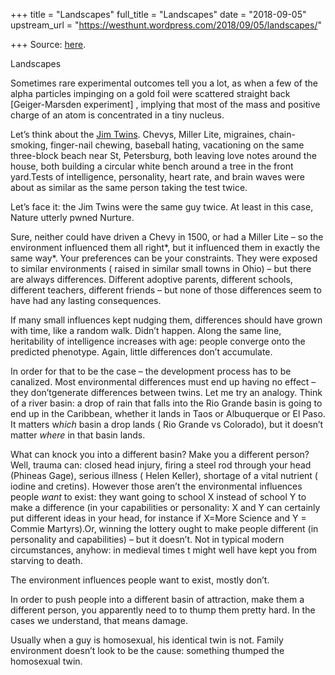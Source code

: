 +++
title = "Landscapes"
full_title = "Landscapes"
date = "2018-09-05"
upstream_url = "https://westhunt.wordpress.com/2018/09/05/landscapes/"

+++
Source: [here](https://westhunt.wordpress.com/2018/09/05/landscapes/).

Landscapes

Sometimes rare experimental outcomes tell you a lot, as when a few of
the alpha particles impinging on a gold foil were scattered straight
back \[Geiger-Marsden experiment\] , implying that most of the mass and
positive charge of an atom is concentrated in a tiny nucleus.

Let’s think about the [Jim
Twins](https://westhunt.wordpress.com/2013/04/21/biological-determinism/).
Chevys, Miller Lite, migraines, chain-smoking, finger-nail chewing,
baseball hating, vacationing on the same three-block beach near St,
Petersburg, both leaving love notes around the house, both building a
circular white bench around a tree in the front yard.Tests of
intelligence, personality, heart rate, and brain waves were about as
similar as the same person taking the test twice.

Let’s face it: the Jim Twins were the same guy twice. At least in this
case, Nature utterly pwned Nurture.

Sure, neither could have driven a Chevy in 1500, or had a Miller Lite –
so the environment influenced them all right*, but it influenced them in
exactly the same way*. Your preferences can be your constraints. They
were exposed to similar environments ( raised in similar small towns in
Ohio) – but there are always differences. Different adoptive parents,
different schools, different teachers, different friends – but none of
those differences seem to have had any lasting consequences.

If many small influences kept nudging them, differences should have
grown with time, like a random walk. Didn’t happen. Along the same
line, heritability of intelligence increases with age: people converge
onto the predicted phenotype. Again, little differences don’t
accumulate.

In order for that to be the case – the development process has to be
canalized. Most environmental differences must end up having no effect –
they don’tgenerate differences between twins. Let me try an analogy.
Think of a river basin: a drop of rain that falls into the Rio Grande
basin is going to end up in the Caribbean, whether it lands in Taos or
Albuquerque or El Paso. It matters w*hich* basin a drop lands ( Rio
Grande vs Colorado), but it doesn’t matter *where* in that basin lands.

What can knock you into a different basin? Make you a different person?
Well, trauma can: closed head injury, firing a steel rod through your
head (Phineas Gage), serious illness ( Helen Keller), shortage of a
vital nutrient ( iodine and cretins). However those aren’t the
environmental influences people *want* to exist: they want going to
school X instead of school Y to make a difference (in your capabilities
or personality: X and Y can certainly put different ideas in your head,
for instance if X=More Science and Y = Commie Martyrs).Or, winning the
lottery ought to make people different (in personality and capabilities)
– but it doesn’t. Not in typical modern circumstances, anyhow: in
medieval times t might well have kept you from starving to death.

The environment influences people want to exist, mostly don’t.

In order to push people into a different basin of attraction, make them
a different person, you apparently need to to thump them pretty hard. In
the cases we understand, that means damage.

Usually when a guy is homosexual, his identical twin is not. Family
environment doesn’t look to be the cause: something thumped the
homosexual twin.



